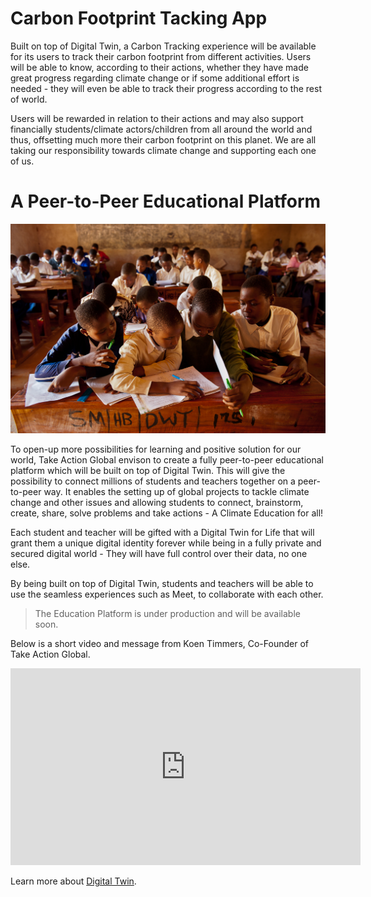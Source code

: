 # Carbon Footprint Tacking App 

Built on top of Digital Twin, a Carbon Tracking experience will be available for its users to track their carbon footprint from different activities. Users will be able to know, according to their actions, whether they have made great progress regarding climate change or if some additional effort is needed - they will even be able to track their progress according to the rest of world.  

Users will be rewarded in relation to their actions and may also support financially students/climate actors/children from all around the world and thus, offsetting much more their carbon footprint on this planet. We are all taking our responsibility towards climate change and supporting each one of us. 

# A Peer-to-Peer Educational Platform 

![](img/Education_for_all.jpeg)

To open-up more possibilities for learning and positive solution for our world, Take Action Global envison to create a fully peer-to-peer educational platform which will be built on top of Digital Twin. This will give the possibility to connect millions of students and teachers together on a peer-to-peer way. It enables the setting up of global projects to tackle climate change and other issues and allowing students to connect, brainstorm, create, share, solve problems and take actions - A Climate Education for all!

Each student and teacher will be gifted with a Digital Twin for Life that will grant them a unique digital identity forever while being in a fully private and secured digital world - They will have full control over their data, no one else. 

By being built on top of Digital Twin, students and teachers will be able to use the seamless experiences such as Meet, to collaborate with each other. 

> The Education Platform is under production and will be available soon. 

Below is a short video and message from Koen Timmers, Co-Founder of Take Action Global. 

<iframe width="560" height="315" src="https://vimeo.com/414512607" frameborder="0" allow="accelerometer; autoplay; encrypted-media; gyroscope; picture-in-picture" allowfullscreen></iframe>

Learn more about [Digital Twin](www.info.mydigitaltwin.io).

 

